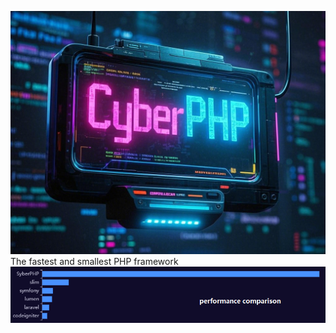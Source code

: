 ![CyberPHP.jpg](https://github.com/eoioer/CyberPHP/blob/main/CyberPHP.jpg?raw=true)
The fastest and smallest PHP framework
![performance.png](https://github.com/eoioer/CyberPHP/blob/main/performance.png?raw=true)
